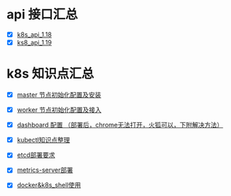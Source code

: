 # api 接口汇总
- [x] [k8s_api_1.18](https://kubernetes.io/docs/reference/generated/kubernetes-api/v1.18/#-strong-api-overview-strong-)
- [x] [ks8_api_1.19](https://kubernetes.io/docs/reference/generated/kubernetes-api/v1.19/#-strong-api-overview-strong-)

# k8s 知识点汇总
- [x] [master 节点初始化配置及安装](https://github.com/bertreyking/k8s/blob/master/k8s/install_masterNode.md)
- [x] [worker 节点初始化配置及接入](https://github.com/bertreyking/k8s/blob/master/k8s/join_workerNodes.md)
- [x] [dashboard 配置 （部署后，chrome无法打开，火狐可以，下附解决方法）](https://github.com/bertreyking/k8s/tree/master/k8s/dashboard)
- [x] [kubectl知识点整理](https://github.com/bertreyking/k8s/blob/master/k8s/kubectl%E7%9F%A5%E8%AF%86%E7%82%B9%E6%95%B4%E7%90%86.md)
- [x] [etcd部署要求](https://github.com/bertreyking/k8s/blob/master/k8s/etcd%E7%A1%AC%E4%BB%B6%E9%85%8D%E7%BD%AE%E5%8F%82%E8%80%83.md)
- [x] [metrics-server部署](https://github.com/bertreyking/k8s/tree/master/k8s/yaml)
- [x] [docker&k8s_shell使用](https://github.com/bertreyking/k8s/blob/master/k8s/define-command-argument-container.md)


